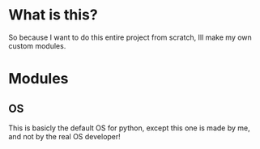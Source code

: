 # What is this?
So because I want to do this entire project from scratch, Ill make my own custom modules.

# Modules
## OS
This is basicly the default OS for python, except this one is made by me, and not by the real OS developer!